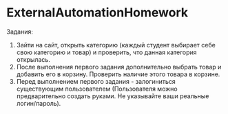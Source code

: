 # ExternalAutomationHomework
Задания:
1. Зайти на сайт, открыть категорию (каждый студент выбирает себе свою категорию и товар) и проверить, что данная категория открылась.
2. После выполнения первого задания дополнительно выбрать товар и добавить его в корзину. Проверить наличие этого товара в корзине.
3. Перед выполнением первого задания - залогиниться существующим пользователем (Пользователя можно предварительно создать руками. Не указывайте ваши реальные логин/пароль).
